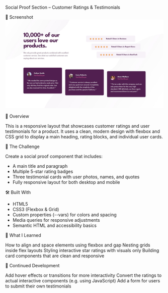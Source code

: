 Social Proof Section – Customer Ratings & Testimonials

📸 Screenshot
![Project Screenshot](./design/desktop-design.jpg)

📄 Overview

This is a responsive layout that showcases customer ratings and user testimonials for a product. It uses a clean, modern design with flexbox and CSS grid to display a main heading, rating blocks, and individual user cards.

🧩 The Challenge

Create a social proof component that includes:

- A main title and paragraph
- Multiple 5-star rating badges
- Three testimonial cards with user photos, names, and quotes
- Fully responsive layout for both desktop and mobile

🛠️ Built With

- HTML5
- CSS3 (Flexbox & Grid)
- Custom properties (--vars) for colors and spacing
- Media queries for responsive adjustments
- Semantic HTML and accessibility basics

🎯 What I Learned

How to align and space elements using flexbox and gap
Nesting grids inside flex layouts
Styling interactive star ratings with visuals only
Building card components that are clean and responsive

🚀 Continued Development

Add hover effects or transitions for more interactivity
Convert the ratings to actual interactive components (e.g. using JavaScript)
Add a form for users to submit their own testimonials
